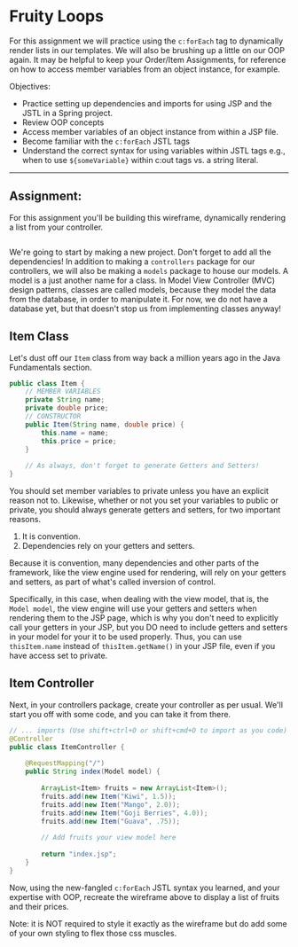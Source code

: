<h1>Fruity Loops</h1>

<p>For this assignment we will practice using the <code>c:forEach</code> tag to dynamically render lists in our templates. We will also be brushing up a little on our OOP again. It may be helpful to keep your Order/Item Assignments, for reference on how to access member variables from an object instance, for example.</p>

<p>Objectives:</p>
<ul>
    <li>Practice setting up dependencies and imports for using JSP and the JSTL in a Spring project.</li>
    <li>Review OOP concepts</li>
    <li>Access member variables of an object instance from within a JSP file.</li>
    <li>Become familiar with the <code>c:forEach</code> JSTL tags</li>
    <li>Understand the correct syntax for using variables within JSTL tags e.g., when to use <code>${someVariable}</code> within c:out tags vs. a string literal.</li>
</ul>

<hr/>

<h2>Assignment:</h2>

<p>For this assignment you'll be building this wireframe, dynamically rendering a list from your controller.</p>

<img src=""/>

<p>We're going to start by making a new project. Don't forget to add all the dependencies! In addition to making a <code>controllers</code> package for our controllers, we will also be making a <code>models</code> package to house our models. A model is a just another name for a class. In Model View Controller (MVC) design patterns, classes are called models, because they model the data from the database, in order to manipulate it. For now, we do not have a database yet, but that doesn't stop us from implementing classes anyway!</p>

<h2>Item Class</h2>

<p>Let's dust off our <code>Item</code> class from way back a million years ago in the Java Fundamentals section.</p>

```java
public class Item {
    // MEMBER VARIABLES
    private String name;
    private double price;
    // CONSTRUCTOR
    public Item(String name, double price) {
        this.name = name;
        this.price = price;
    }
    
    // As always, don't forget to generate Getters and Setters!
}
```

<p>You should set member variables to private unless you have an explicit reason not to. Likewise, whether or not you set your variables to public or private, you should always generate getters and setters, for two important reasons.</p>

<ol>
    <li>It is convention.</li>
    <li>Dependencies rely on your getters and setters.</li>
</ol>

<p>Because it is convention, many dependencies and other parts of the framework, like the view engine used for rendering, will rely on your getters and setters, as part of what's called inversion of control.</p>

<p>Specifically, in this case, when dealing with the view model, that is, the <code>Model model</code>, the view engine will use your getters and setters when rendering them to the JSP page, which is why you don't need to explicitly call your getters in your JSP, but you DO need to include getters and setters in your model for your it to be used properly. Thus, you can use <code>thisItem.name</code> instead of <code>thisItem.getName()</code> in your JSP file, even if you have access set to private.</p>

<h2>Item Controller</h2>

<p>Next, in your controllers package, create your controller as per usual. We'll start you off with some code, and you can take it from there.</p>

```java
// ... imports (Use shift+ctrl+O or shift+cmd+O to import as you code)
@Controller
public class ItemController {
    
    @RequestMapping("/")
    public String index(Model model) {
        
        ArrayList<Item> fruits = new ArrayList<Item>();
        fruits.add(new Item("Kiwi", 1.5));
        fruits.add(new Item("Mango", 2.0));
        fruits.add(new Item("Goji Berries", 4.0));
        fruits.add(new Item("Guava", .75));
        
        // Add fruits your view model here
        
        return "index.jsp";
    }
}
```

<p>Now, using the new-fangled <code>c:forEach</code> JSTL syntax you learned, and your expertise with OOP, recreate the wireframe above to display a list of fruits and their prices.</p>

<p>Note: it is NOT required to style it exactly as the wireframe but do add some of your own styling to flex those css muscles.</p>